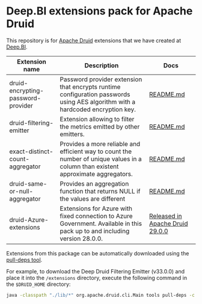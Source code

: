 # Deep.BI extensions pack for Apache Druid

This repository is for [Apache Druid](https://druid.apache.org/) extensions that we have created
at [Deep.BI](https://www.deep.bi/).

| Extension name                     | Description                                                                                                                        | Docs                                                                          |
|------------------------------------|------------------------------------------------------------------------------------------------------------------------------------|-------------------------------------------------------------------------------|
| druid-encrypting-password-provider | Password provider extension that encrypts runtime configuration passwords using AES algorithm with a hardcoded encryption key.     | [README.md](druid-encrypting-password-provider/README.md)                     |
| druid-filtering-emitter            | Extension allowing to filter the metrics emitted by other emitters.                                                                | [README.md](druid-filtering-emitter/README.md)                                |
| exact-distinct-count-aggregator    | Provides a more reliable and efficient way to count the number of unique values in a column than existent approximate aggregators. | [README.md](exact-distinct-count-aggregator/README.md)                        |
| druid-same-or-null-aggregator      | Provides an aggregation function that returns NULL if the values are different                                                     | [README.md](druid-same-or-null-aggregator/README.md)                          |
| druid-Azure-extensions             | Extensions for Azure with fixed connection to Azure Government. Available in this pack up to and including version 28.0.0.         | [Released in Apache Druid 29.0.0](https://github.com/apache/druid/pull/15523) |

Extensions from this package can be automatically downloaded using
the [pull-deps tool](https://druid.apache.org/docs/latest/operations/pull-deps/).

For example, to download the Deep Druid Filtering Emitter (v33.0.0) and place it into the `/extensions` directory,
execute the
following command in the `$DRUID_HOME` directory:

```bash
java -classpath "./lib/*" org.apache.druid.cli.Main tools pull-deps -c bi.deep:druid-filtering-emitter:33.0.0
```
